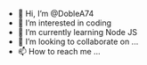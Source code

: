 - 👋 Hi, I’m @DobleA74
- 👀 I’m interested in coding
- 🌱 I’m currently learning Node JS
- 💞️ I’m looking to collaborate on ...
- 📫 How to reach me ...

<!---
DobleA74/DobleA74 is a ✨ special ✨ repository because its `README.md` (this file) appears on your GitHub profile.
You can click the Preview link to take a look at your changes.
--->
